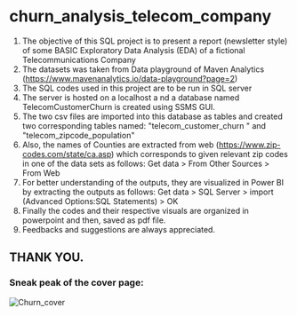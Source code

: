 # churn_analysis_telecom_company

1.  The objective of this SQL project is to present a report (newsletter style) of some BASIC Exploratory Data Analysis (EDA) of a fictional Telecommunications Company
2.  The datasets was taken from Data playground of Maven Analytics (https://www.mavenanalytics.io/data-playground?page=2)
3.  The SQL codes used in this project are to be run in SQL server
4.  The server is hosted on a localhost a nd a database named TelecomCustomerChurn is created using SSMS GUI.
5.  The two csv files are imported into this database as tables and created two corresponding tables named: "telecom_customer_churn " and "telecom_zipcode_population"
6.  Also, the names of Counties are extracted from web (https://www.zip-codes.com/state/ca.asp) which corresponds to given relevant zip codes in one of the data sets as follows:
    Get data > From Other Sources > From Web
7.  For better understanding of the outputs, they are visualized in Power BI by extracting the outputs as follows:
    Get data > SQL Server > import (Advanced Options:SQL Statements) > OK
8.  Finally the codes and their respective visuals are organized in powerpoint and then, saved as pdf file.
9.  Feedbacks and suggestions are always appreciated. 

## THANK YOU.

### Sneak peak of the cover page:
![Churn_cover](https://user-images.githubusercontent.com/121415072/233718388-0d779aea-8da4-4a78-bc50-ae687d1b1093.PNG)
